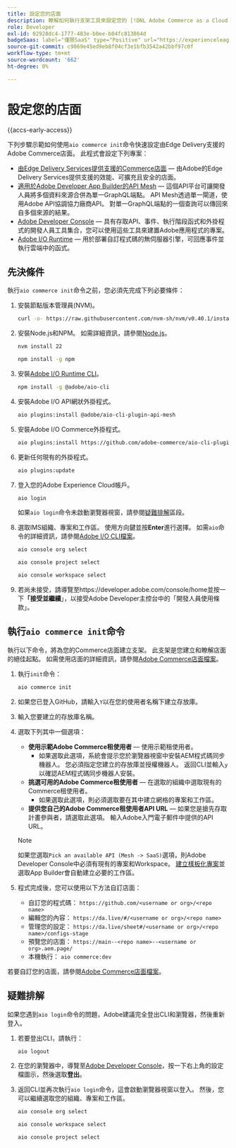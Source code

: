 ```yaml
---
title: 設定您的店面
description: 瞭解如何執行支架工具來設定您的 [!DNL Adobe Commerce as a Cloud Service] 店面。
role: Developer
exl-id: 02928dc4-1777-483e-b0ee-b04fc813864d
badgeSaas: label="僅限SaaS" type="Positive" url="https://experienceleague.adobe.com/en/docs/commerce/user-guides/product-solutions" tooltip="僅適用於Adobe Commerce as a Cloud Service和Adobe Commerce Optimizer專案(Adobe管理的SaaS基礎結構)。"
source-git-commit: c9869e45ed9eb8f04cf3e1bfb3542a42bbf97c0f
workflow-type: tm+mt
source-wordcount: '662'
ht-degree: 0%

---
```


# 設定您的店面

{{accs-early-access}}

下列步驟示範如何使用`aio commerce init`命令快速設定由Edge Delivery支援的Adobe Commerce店面。 此程式會設定下列專案：

* [由Edge Delivery Services提供支援的Commerce店面](https://experienceleague.adobe.com/developer/commerce/storefront/get-started/) — 由Adobe的Edge Delivery Services提供支援的效能、可擴充且安全的店面。
* [適用於Adobe Developer App Builder的API Mesh](https://developer.adobe.com/graphql-mesh-gateway/mesh/) — 這個API平台可讓開發人員將多個資料來源合併為單一GraphQL端點。 API Mesh透過單一閘道，使用Adobe API協調協力廠商API。 對單一GraphQL端點的一個查詢可以傳回來自多個來源的結果。
* [Adobe Developer Console](https://developer.adobe.com/developer-console/docs/guides/) — 具有存取API、事件、執行階段函式和外掛程式的開發人員工具集合，您可以使用這些工具來建置Adobe應用程式的專案。
* [Adobe I/O Runtime](https://developer.adobe.com/runtime/docs/) — 用於部署自訂程式碼的無伺服器引擎，可回應事件並執行雲端中的函式。

## 先決條件

執行`aio commerce init`命令之前，您必須先完成下列必要條件：

1. 安裝節點版本管理員(NVM)。

   ```bash
   curl -o- https://raw.githubusercontent.com/nvm-sh/nvm/v0.40.1/install.sh | bash
   ```

1. 安裝Node.js和NPM。 如需詳細資訊，請參閱[Node.js](https://nodejs.org/en/)。

   ```bash
   nvm install 22
   ```

   ```bash
   npm install -g npm
   ```

1. 安裝[Adobe I/O Runtime CLI](https://developer.adobe.com/runtime/docs/guides/tools/cli_install/)。

   ```bash
   npm install -g @adobe/aio-cli
   ```

1. 安裝Adobe I/O API網狀外掛程式。

   ```bash
   aio plugins:install @adobe/aio-cli-plugin-api-mesh
   ```

1. 安裝Adobe I/O Commerce外掛程式。

   ```bash
   aio plugins:install https://github.com/adobe-commerce/aio-cli-plugin-commerce
   ```

1. 更新任何現有的外掛程式。

   ```bash
   aio plugins:update
   ```

1. 登入您的Adobe Experience Cloud帳戶。

   ```bash
   aio login
   ```

   如果`aio login`命令未啟動瀏覽器視窗，請參閱[疑難排解](#troubleshooting)區段。

1. 選取IMS組織、專案和工作區。 使用方向鍵並按&#x200B;**Enter**&#x200B;進行選擇。 如需`aio`命令的詳細資訊，請參閱[Adobe I/O CLI檔案](https://github.com/adobe/aio-cli-plugin-console?tab=readme-ov-file#commands)。

   ```bash
   aio console org select
   ```

   ```bash
   aio console project select
   ```

   ```bash
   aio console workspace select
   ```

1. 若尚未接受，請導覽至https://developer.adobe.com/console/home並按一下&#x200B;**「接受並繼續**」，以接受Adobe Developer主控台中的「開發人員使用條款」。

## 執行`aio commerce init`命令

執行以下命令，將為您的Commerce店面建立支架。 此支架是您建立和瞭解店面的絕佳起點。 如需使用店面的詳細資訊，請參閱[Adobe Commerce店面檔案](https://experienceleague.adobe.com/developer/commerce/storefront/)。


1. 執行`init`命令：

   ```bash
   aio commerce init
   ```

1. 如果您已登入GitHub，請輸入`Y`以在您的使用者名稱下建立存放庫。

1. 輸入您要建立的存放庫名稱。

1. 選取下列其中一個選項：

   * **使用示範Adobe Commerce租使用者** — 使用示範租使用者。
      * 如果選取此選項，系統會提示您於瀏覽器視窗中安裝AEM程式碼同步機器人。 您必須指定您建立的存放庫並授權機器人。 返回CLI並輸入`y`以確認AEM程式碼同步機器人安裝。
   * **挑選可用的Adobe Commerce租使用者** — 在選取的組織中選取現有的Commerce租使用者。
      * 如果選取此選項，則必須選取要在其中建立網格的專案和工作區。
   * **提供您自己的Adobe Commerce租使用者API URL** — 如果您是搶先存取計畫參與者，請選取此選項。 輸入Adobe入門電子郵件中提供的API URL。

   >[!NOTE]
   >
   >如果您選取`Pick an available API (Mesh -> SaaS)`選項，則Adobe Developer Console中必須有現有的專案和Workspace。 [建立樣板化專案](https://developer.adobe.com/developer-console/docs/guides/projects/projects-template/)並選取App Builder會自動建立必要的工作區。

1. 程式完成後，您可以使用以下方法自訂店面：

   * 自訂您的程式碼： `https://github.com/<username or org>/<repo name>`
   * 編輯您的內容： `https://da.live/#/<username or org>/<repo name>`
   * 管理您的設定： `https://da.live/sheet#/<username or org>/<repo name>/configs-stage`
   * 預覽您的店面： `https://main--<repo name>--<username or org>.aem.page/`
   * 本機執行： `aio commerce:dev`

若要自訂您的店面，請參閱[Adobe Commerce店面檔案](https://experienceleague.adobe.com/developer/commerce/storefront/)。

## 疑難排解

如果您遇到`aio login`命令的問題，Adobe建議完全登出CLI和瀏覽器，然後重新登入。

1. 若要登出CLI，請執行：

   ```bash
   aio logout
   ```

1. 在您的瀏覽器中，導覽至[Adobe Developer Console](https://developer.adobe.com/console)，按一下右上角的設定檔圖示，然後選取&#x200B;**登出**。

1. 返回CLI並再次執行`aio login`命令，這會啟動瀏覽器視窗以登入。 然後，您可以繼續選取您的組織、專案和工作區。

   ```bash
   aio console org select
   ```

   ```bash
   aio console workspace select
   ```

   ```bash
   aio console project select
   ```

